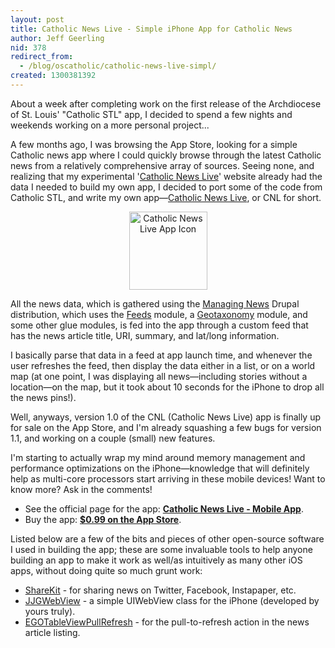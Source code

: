 ```yaml
---
layout: post
title: Catholic News Live - Simple iPhone App for Catholic News
author: Jeff Geerling
nid: 378
redirect_from:
  - /blog/oscatholic/catholic-news-live-simpl/
created: 1300381392
---
```

<p>About a week after completing work on the first release of the Archdiocese of St. Louis' "Catholic STL" app, I decided to spend a few nights and weekends working on a more personal project...</p><p>A few months ago, I was browsing the App Store, looking for a simple Catholic news app where I could quickly browse through the latest Catholic news from a relatively comprehensive array of sources. Seeing none, and realizing that my experimental '<a href="http://catholicnewslive.com/">Catholic News Live</a>' website already had the data I needed to build my own app, I decided to port some of the code from Catholic STL, and write my own app—<a href="http://catholicnewslive.com/about/mobile-app">Catholic News Live</a>, or CNL for short.</p><p style="text-align: center;"><a href="http://itunes.apple.com/us/app/catholic-news-live/id422525557?mt=8"><img src="http://www.opensourcecatholic.com/sites/opensourcecatholic.com/files/user-uploads/oscatholic/App%20Icon.png" alt="Catholic News Live App Icon" width="125" height="125" /></a></p><!--break--><p>All the news data, which is gathered using the <a href="http://managingnews.com/">Managing News</a> Drupal distribution, which uses the <a href="http://drupal.org/project/feeds">Feeds</a> module, a <a href="http://drupal.org/project/geotaxonomy">Geotaxonomy</a> module, and some other glue modules, is fed into the app through a custom feed that has the news article title, URI, summary, and lat/long information.</p><p>I basically parse that data in a feed at app launch time, and whenever the user refreshes the feed, then display the data either in a list, or on a world map (at one point, I was displaying all news—including stories without a location—on the map, but it took about 10 seconds for the iPhone to drop all the news pins!).</p><p>Well, anyways, version 1.0 of the CNL (Catholic News Live) app is finally up for sale on the App Store, and I'm already squashing a few bugs for version 1.1, and working on a couple (small) new features.</p><p>I'm starting to actually wrap my mind around memory management and performance optimizations on the iPhone—knowledge that will definitely help as multi-core processors start arriving in these mobile devices! Want to know more? Ask in the comments!</p><ul><li>See the official page for the app: <strong><a href="http://catholicnewslive.com/about/mobile-app">Catholic News Live - Mobile App</a></strong>.</li><li>Buy the app: <strong><a href="http://itunes.apple.com/us/app/catholic-news-live/id422525557?mt=8">$0.99 on the App Store</a></strong>.</li></ul><p>Listed below are a few of the bits and pieces of other open-source software I used in building the app; these are some invaluable tools to help anyone building an app to make it work as well/as intuitively as many other iOS apps, without doing quite so much grunt work:</p><ul><li><a href="http://www.getsharekit.com/">ShareKit</a> - for sharing news on Twitter, Facebook, Instapaper, etc.</li><li><a href="http://www.midwesternmac.com/jjgwebview">JJGWebView</a> - a simple UIWebView class for the iPhone (developed by yours truly).</li><li><a href="https://github.com/enormego/EGOTableViewPullRefresh">EGOTableViewPullRefresh</a> - for the pull-to-refresh action in the news article listing.</li></ul>
